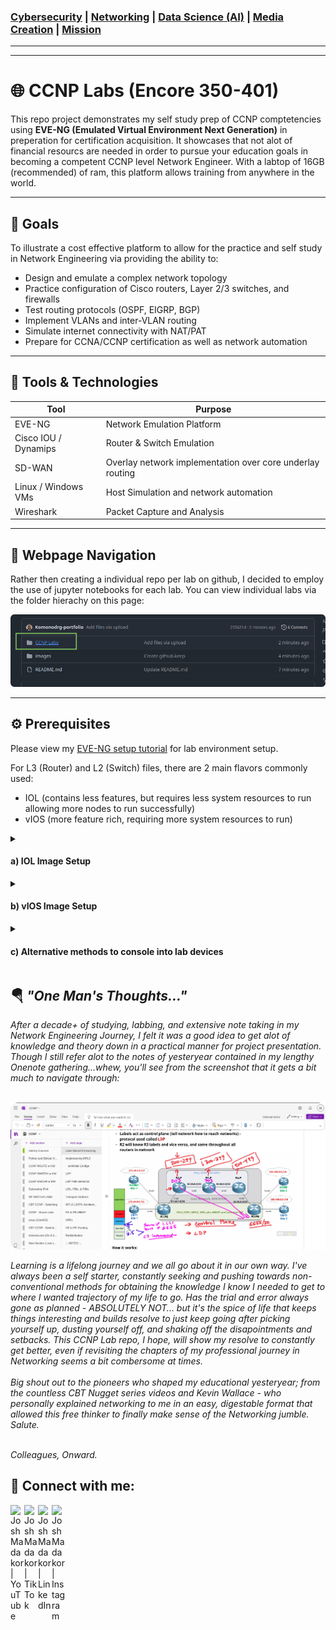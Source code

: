 ### [Cybersecurity](https://github.com/Komonodrg-portfolio/Cybersecurity) | [Networking](https://github.com/Komonodrg-portfolio/Networking) | [Data Science (AI)](https://github.com/Komonodrg-portfolio/AI) | [Media Creation](https://github.com/Komonodrg-portfolio/MediaCreation) | [Mission](https://github.com/Komonodrg-portfolio/Mission/)

---
---

# 🌐 CCNP Labs (Encore 350-401)

This repo project demonstrates my self study prep of CCNP comptetencies using **EVE-NG (Emulated Virtual Environment Next Generation)** in preperation for certification acquisition. It showcases that not alot of financial resourcs are needed in order to pursue your education goals in becoming a competent CCNP level Network Engineer.   With a labtop of 16GB  (recommended) of ram, this platform allows training from anywhere in the world.

---

## 📌 Goals
To illustrate a cost effective platform to  allow for the practice and self study in Network Engineering via providing the ability to:

- Design and emulate a complex network topology
- Practice configuration of Cisco routers, Layer 2/3 switches, and firewalls
- Test routing protocols (OSPF, EIGRP, BGP)
- Implement VLANs and inter-VLAN routing
- Simulate internet connectivity with NAT/PAT
- Prepare for CCNA/CCNP certification as well as network automation

---

## 🧰 Tools & Technologies

| Tool       | Purpose                              |
|------------|--------------------------------------|
| EVE-NG     | Network Emulation Platform           |
| Cisco IOU / Dynamips | Router & Switch Emulation         |
| SD-WAN    | Overlay network implementation over core underlay routing          |
| Linux  / Windows VMs  | Host Simulation and network automation                     |
| Wireshark  | Packet Capture and Analysis          |

---


## 🔧 Webpage Navigation

Rather then creating a individual repo per lab on github, I decided to employ the use of jupyter notebooks for each lab.  You can view individual labs via the folder hierachy on this page:

<img src="images/Page1.png" width="800"/>

---

## ⚙️ Prerequisites

Please view my [EVE-NG setup tutorial](https://github.com/Komonodrg-portfolio/---N---Home_Lab_Networking) for lab environment setup. <br> 

For L3 (Router) and L2 (Switch) files, there are 2 main flavors commonly used:
- IOL (contains less features, but requires less system resources to run allowing more nodes to run successfully)
- vIOS (more feature rich, requiring more system resources to run)

<details>
 <summary><h4>a)  IOL Image Setup</h4></summary>
  <br> 
 
```
Place IOL image files on EVE-NG in folder /opt/unetlab/addons/iol/bin folder location 
  └─ Also place license generation file.py in same folder
  └─ Change execution permission on the file via: sudo chmod +x <filename>
  └─ 1) Copy License information generated
  └─ 2) Paste contents into iourc file you'll create via: nano -c iourc > Ctrl + X > Enter to save
  └─ Fix permission via command:  /opt/unetlab/wrappers/unl_wrapper -a fixpermissions

IOL images should now run successfully after starting and able to console into
```
<p float="center">
  <img src="images/IOL1.png" width="325" />
  <img src="images/IOL2.png" width="325" />
  <img src="images/IOL3.png" width="345" />

</details>
<details>
 <summary><h4>b) vIOS Image Setup </h4></summary>
 
  ```
Place vIOS image files in folders on EVE-NG in folder /opt/unetlab/addons/qemu folder location
   └─ For L2 switch, make sure folder is named: viosl2-<foldername choice>
   └─ For L2 router, make sure folder is named: vios-<foldername choice>
   └─ Fix permission via command:  /opt/unetlab/wrappers/unl_wrapper -a fixpermissions

vIOS images should now run successfully after starting and able to console into
```
<p float="center">
  <img src="images/vIOS1.png" width="470" />
  <img src="images/vIOS2.png" width="500" />

</details> 
<details>
 <summary><h4>c) Alternative methods to console into lab devices</h4></summary>
  <br> 
  
If you are looking for alternative variations for logging into router/switch consoles or graphical gui devices, please follow [these steps](https://chatgpt.com/s/t_69005aadc8248191a1464a2e8028066a) and feel free dig deeper for more custom configurations to suit your preferences.
 
</details> 

<h2>🪂 <em>"One Man's Thoughts..."</em></h2>
<em>After a decade+ of studying, labbing, and extensive note taking in my Network Engineering Journey, I felt it was a good idea to get alot of knowledge and theory down in a practical manner for project presentation.  Though I still refer  alot to the notes of yesteryear contained in my lengthy Onenote gathering...whew, you'll see from the screenshot that it gets a bit much to navigate through:<br>
<br>
<p float="center">
  <img src="images/Onenote.png" width="900" />
<br>

Learning is a lifelong journey and we all go about it in our own way.  I've always been a self starter, constantly seeking and pushing towards non-conventional methods for obtaining the knowledge I know I needed to get to where I wanted trajectory of my life to go.  Has the trial and error always gone as planned - ABSOLUTELY NOT... but it's the spice of life that keeps things interesting and builds resolve to just keep going after picking yourself up, dusting yourself off, and shaking off the disapointments and setbacks.  This CCNP Lab repo, I hope, will show my resolve to constantly get better, even if revisiting the chapters of my professional journey in Networking seems a bit combersome at times.<br>
<br>
Big shout out to the pioneers who shaped my educational yesteryear; from the countless  CBT Nugget series videos and Kevin Wallace - who personally explained networking to me in an easy, digestable format that allowed this free thinker to finally make sense of the Networking jumble.  Salute.

<br>Colleagues, Onward.</em><br> 



<h2> 🤳 Connect with me:</h2>

[<img align="left" alt="JoshMadakor | YouTube" width="22px" src="https://cdn.jsdelivr.net/npm/simple-icons@v3/icons/youtube.svg" />][youtube]
[<img align="left" alt="JoshMadakor | Tik Tok" width="22px" src="https://cdn.jsdelivr.net/npm/simple-icons@v3/icons/tiktok.svg" />][tiktok]
[<img align="left" alt="JoshMadakor | LinkedIn" width="22px" src="https://cdn.jsdelivr.net/npm/simple-icons@v3/icons/linkedin.svg" />][linkedin]
[<img align="left" alt="JoshMadakor | Instagram" width="22px" src="https://cdn.jsdelivr.net/npm/simple-icons@v3/icons/instagram.svg" />][instagram]

[tiktok]: https://tiktok.com/upcoming...
[youtube]: https://www.youtube.com/@EvenSteveTech
[instagram]: https://www.instagram.com/upcoming...
[linkedin]: https://www.linkedin.com/in/steven-komono-71790197/
